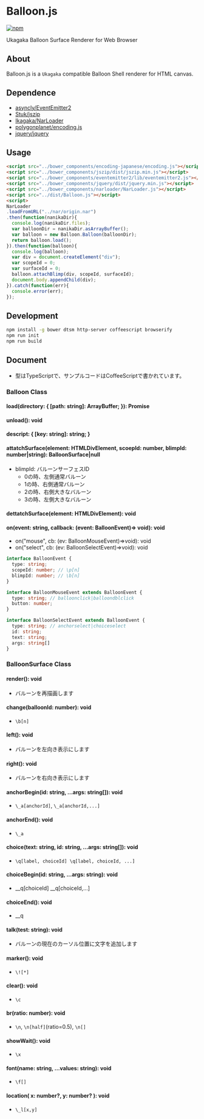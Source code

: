 # Balloon.js

[![npm](https://img.shields.io/npm/v/ikagaka.balloon.js.svg?style=flat)](https://npmjs.com/package/ikagaka.balloon.js)

Ukagaka Balloon Surface Renderer for Web Browser

## About
Balloon.js is a `Ukagaka` compatible Balloon Shell renderer for HTML canvas.
<!---
* [demo](https://ikagaka.github.io/Balloon.js/demo/playground.html)
-->

## Dependence
* [asyncly/EventEmitter2](https://github.com/asyncly/EventEmitter2)
* [Stuk/jszip](https://github.com/Stuk/jszip)
* [Ikagaka/NarLoader](https://github.com/Ikagaka/NarLoader/)
* [polygonplanet/encoding.js](https://github.com/polygonplanet/encoding.js)
* [jquery/jquery](https://github.com/jquery/jquery)

## Usage
```html
<script src="../bower_components/encoding-japanese/encoding.js"></script>
<script src="../bower_components/jszip/dist/jszip.min.js"></script>
<script src="../bower_components/eventemitter2/lib/eventemitter2.js"></script>
<script src="../bower_components/jquery/dist/jquery.min.js"></script>
<script src="../bower_components/narloader/NarLoader.js"></script>
<script src="../dist/Balloon.js"></script>
<script>
NarLoader
.loadFromURL("../nar/origin.nar")
.then(function(nanikaDir){
  console.log(nanikaDir.files);
  var balloonDir = nanikaDir.asArrayBuffer();
  var balloon = new Balloon.Balloon(balloonDir);
  return balloon.load();
}).then(function(balloon){
  console.log(balloon);
  var div = document.createElement("div");
  var scopeId = 0;
  var surfaceId = 0;
  balloon.attachBlimp(div, scopeId, surfaceId);
  document.body.appendChild(div);
}).catch(function(err){
  console.error(err);
});
```

## Development
```sh
npm install -g bower dtsm http-server coffeescript browserify
npm run init
npm run build
```

## Document
* 型はTypeScriptで、サンプルコードはCoffeeScriptで書かれています。


### Balloon Class
#### load(directory: { [path: string]: ArrayBuffer; }): Promise<Shell>
#### unload(): void
#### descript: { [key: string]: string; }
#### attatchSurface(element: HTMLDivElement, scoepId: number, blimpId: number|string): BalloonSurface|null
* blimpId: バルーンサーフェスID
  * 0の時、左側通常バルーン
  * 1の時、右側通常バルーン
  * 2の時、右側大きなバルーン
  * 3の時、左側大きなバルーン
#### dettatchSurface(element: HTMLDivElement): void
#### on(event: string, callback: (event: BalloonEvent)=> void): void
* on("mouse", cb: (ev: BalloonMouseEvent)=>void): void
* on("select", cb: (ev: BalloonSelectEvent)=>void): void

```typescript
interface BalloonEvent {
  type: string;
  scopeId: number; // \p[n]
  blimpId: number; // \b[n]
}

interface BalloonMouseEvent extends BalloonEvent {
  type: string; // balloonclick|balloondblclick
  button: number;
}

interface BalloonSelectEvent extends BalloonEvent {
  type: string; // anchorselect|choiceselect
  id: string;
  text: string;
  args: string[]
}
```

### BalloonSurface Class

#### render(): void
* バルーンを再描画します

#### change(balloonId: number): void
* `\b[n]`

#### left(): void
* バルーンを左向き表示にします

#### right(): void
* バルーンを右向き表示にします

#### anchorBegin(id: string, ...args: string[]): void
* `\_a[anchorId]`, `\_a[anchorId,...]`

#### anchorEnd(): void
* `\_a`

#### choice(text: string, id: string, ...args: string[]): void
* `\q[label, choiceId] \q[label, choiceId, ...]`

#### choiceBegin(id: string, ...args: string): void
* \__q[choiceId] \__q[choiceId,...]

#### choiceEnd(): void
* \__q

#### talk(test: string): void
* バルーンの現在のカーソル位置に文字を追加します

#### marker(): void
* `\![*]`

#### clear(): void
* `\c`

#### br(ratio: number): void
* `\n`, `\n[half]`(ratio=0.5), `\n[]`

#### showWait(): void
* `\x`

#### font(name: string, ...values: string): void
* `\f[]`

#### location( x: number?, y: number? ): void
* `\_l[x,y]`
